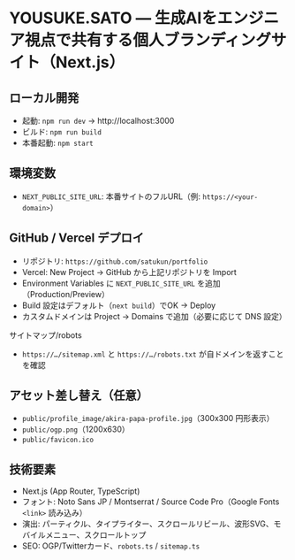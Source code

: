 # YOUSUKE.SATO — 生成AIをエンジニア視点で共有する個人ブランディングサイト（Next.js）

## ローカル開発

- 起動: `npm run dev` → http://localhost:3000
- ビルド: `npm run build`
- 本番起動: `npm start`

## 環境変数

- `NEXT_PUBLIC_SITE_URL`: 本番サイトのフルURL（例: `https://<your-domain>`）

## GitHub / Vercel デプロイ

- リポジトリ: `https://github.com/satukun/portfolio`
- Vercel: New Project → GitHub から上記リポジトリを Import
- Environment Variables に `NEXT_PUBLIC_SITE_URL` を追加（Production/Preview）
- Build 設定はデフォルト（`next build`）でOK → Deploy
- カスタムドメインは Project → Domains で追加（必要に応じて DNS 設定）

サイトマップ/robots
- `https://…/sitemap.xml` と `https://…/robots.txt` が自ドメインを返すことを確認

## アセット差し替え（任意）

- `public/profile_image/akira-papa-profile.jpg`（300x300 円形表示）
- `public/ogp.png`（1200x630）
- `public/favicon.ico`

## 技術要素

- Next.js (App Router, TypeScript)
- フォント: Noto Sans JP / Montserrat / Source Code Pro（Google Fonts `<link>` 読み込み）
- 演出: パーティクル、タイプライター、スクロールリビール、波形SVG、モバイルメニュー、スクロールトップ
- SEO: OGP/Twitterカード、`robots.ts` / `sitemap.ts`
